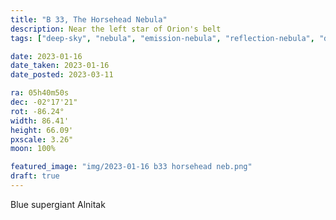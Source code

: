 ```yaml
---
title: "B 33, The Horsehead Nebula"
description: Near the left star of Orion's belt
tags: ["deep-sky", "nebula", "emission-nebula", "reflection-nebula", "diffuse-nebula"]

date: 2023-01-16
date_taken: 2023-01-16
date_posted: 2023-03-11

ra: 05h40m50s
dec: -02°17'21"
rot: -86.24°
width: 86.41'
height: 66.09'
pxscale: 3.26"
moon: 100%

featured_image: "img/2023-01-16 b33 horsehead neb.png"
draft: true
---
```


Blue supergiant Alnitak